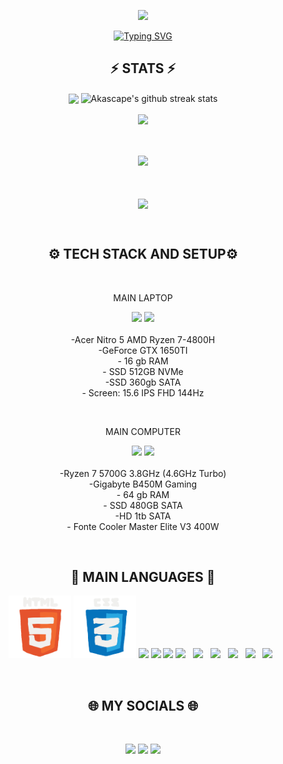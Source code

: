 <p align="center">
<img src="https://capsule-render.vercel.app/api?type=waving&color=timeGradient&height=300&&section=header&text=HELLO%20THERE!&fontSize=90&fontAlign=50&fontAlignY=30&desc=I%20am%20Gabriel%20Pessoni!&descAlign=50&descSize=30&animation=twinkling">
</p>

<p align="center"> <a href="https://git.io/typing-svg"><img src="https://readme-typing-svg.demolab.com?font=Orbitron&pause=1000&width=435&lines=Welcome+to+my+Github+Profile+Page!" alt="Typing SVG" /></a> </p>

<h2 align="center">⚡ STATS ⚡</h2>

<p align="center">
<img align="center" width="400" src="https://github-readme-stats.vercel.app/api?username=gpessoni&show_icons=true&theme=github_dark&&hide_border=true"> 
<img align="center" width="400" src="https://github-readme-streak-stats.herokuapp.com/?user=gpessoni&theme=github-dark&hide_border=true&date_format=M%20j%5B%2C%20Y%5D" alt="Akascape's github streak stats"> 
  <br/><br/>
<img style="margin-bottom: 30px" align="center" width="800" src="https://github-profile-summary-cards.vercel.app/api/cards/profile-details?username=gpessoni&theme=github_dark&show_icons=true&bg_color=0111111"> <br/><br/>
<img  align="center" src="https://github-profile-trophy.vercel.app/?username=gpessoni&theme=onedark&no-frame=False&row=1&&margin-w=20&no-bg=true"> <br/><br/>
<br/><br/><img align="center" width="150"  src="https://komarev.com/ghpvc/?username=gpessoni&label=PROFILE+VIEWS&style=flat-square">
</p>

<br> 
<h2 align="center">⚙️ TECH STACK AND SETUP⚙️ </h2>
<br> 
<p align="center">MAIN LAPTOP</p>
<p align="center"> 
<img src="https://img.shields.io/badge/OS-Windows_11-informational?style=flat&logo=Microsoft&logoColor=blue&color=1bdce3)](https://www.microsoft.com/en-us/windows?wa=wsignin1.0"/>
<img src="https://img.shields.io/badge/IDLE-VS_Code-informational?style=flat&logo=VisualStudioCode&logoColor=lightblue&color=blue)](https://code.visualstudio.com/"/>
  <br/><br/>
-Acer Nitro 5 AMD Ryzen 7-4800H <br/>
-GeForce GTX 1650TI<br/>
- 16 gb RAM<br/>
- SSD 512GB NVMe<br/>
-SSD 360gb SATA<br/>
 - Screen: 15.6 IPS FHD 144Hz<br/>

  
</p>

<br/>
<p align="center">MAIN COMPUTER</p>
<p align="center"> 
<img src="https://img.shields.io/badge/OS-Ubuntu-informational?style=flat&logo=Linux&logoColor=blue&color=1bdce3)](https://www.microsoft.com/en-us/windows?wa=wsignin1.0"/>
<img src="https://img.shields.io/badge/IDLE-Vim-informational?style=flat&logo=Vim&logoColor=lightblue&color=blue)](https://code.visualstudio.com/"/>
  <br/><br/>
-Ryzen 7 5700G 3.8GHz (4.6GHz Turbo) <br/>
  -Gigabyte B450M Gaming <br/>
- 64 gb RAM<br/>
- SSD 480GB SATA<br/>
-HD 1tb SATA<br/>
 - Fonte Cooler Master Elite V3 400W<br/>

  
</p>

<br> <h2 align="center">🚀 MAIN LANGUAGES  🚀 </h2>
<p dir="auto" align="center">
   <img src="https://raw.githubusercontent.com/Zenfection/Image/master/2021/06/08-15-55-13-06-00-18-00-html5.gif" style="max-width: 100%;" width="100">
       <img src="https://raw.githubusercontent.com/Zenfection/Image/master/2021/06/08-15-57-53-68747470733a2f2f6d65646961302e67697068792e636f6d2f6d656469612f667345615a6c644e43384131504a336d77702f736f757263652e676966.gif" style="max-width: 100%;" width="100">
<img src="https://camo.githubusercontent.com/ece04e9e6d8e7370a88024f41d544915e01ce71b5457326c08349cc282ccf2d4/68747470733a2f2f6d65646961332e67697068792e636f6d2f6d656469612f6c6e377a32655772696951416c6c6656636e2f323030772e77656270" data-canonical-src="https://media3.giphy.com/media/ln7z2eWriiQAllfVcn/200w.webp" style="max-width: 100%;" width="100">
 <img src="https://camo.githubusercontent.com/a3ccfae79c559d3ff0c7ece89882c93bf278d01f0d2a1d908e19497630dca49d/68747470733a2f2f692e67697068792e636f6d2f6d656469612f4c4d7439363338644f38646674416a74636f2f3230302e77656270" data-canonical-src="https://i.giphy.com/media/LMt9638dO8dftAjtco/200.webp" style="max-width: 100%;" width="100">
  <img src="https://camo.githubusercontent.com/cda2bff49eb0cd388393e08dd91cc3cf461f095e387d3fdcb8648ab0418010aa/68747470733a2f2f692e67697068792e636f6d2f6d656469612f654e41736a4f353574506267616f72376d612f323030772e77656270" data-canonical-src="https://i.giphy.com/media/eNA sjO55tPbgaor7ma/200w.webp" style="max-width: 100%;" width="100">
   <img src="https://codetru.com/images/all/nodejsdis.gif" style="max-width: 100%;" width="100">&nbsp;&nbsp;
     <img src="https://upload.wikimedia.org/wikipedia/pt/thumb/3/30/Java_programming_language_logo.svg/1200px-Java_programming_language_logo.svg.png" style="max-width: 100%;" width="70">&nbsp;&nbsp;
     <img src="https://upload.wikimedia.org/wikipedia/commons/thumb/9/91/Electron_Software_Framework_Logo.svg/2048px-Electron_Software_Framework_Logo.svg.png" style="max-width: 100%;" width="100">&nbsp;&nbsp;
   <img src="https://cdn.icon-icons.com/icons2/2415/PNG/512/postgresql_plain_wordmark_logo_icon_146390.png" width="100">&nbsp;&nbsp;
<img src="https://logodownload.org/wp-content/uploads/2016/10/mysql-logo.png" width="100">&nbsp;&nbsp;
  <img src="https://logodownload.org/wp-content/uploads/2018/02/raspberry-pi-logo.png" width="70">&nbsp;&nbsp;
</p>

<br> <h2 align="center"> 🌐 MY SOCIALS 🌐 </h2>
<br> <p align="center"> 
[<img src="https://img.shields.io/badge/-Github-informational?style=flat&logo=github&logoColor=black&color=grey">](https://github.com/gpessoni) 
[<img src="https://img.shields.io/badge/-Twitter-informational?style=flat&logo=twitter&logoColor=black&color=blue">](https://twitter.com/GabrielPessoni9) 
 [<img src="https://img.shields.io/badge/-Instagram-informational?style=flat&logo=instagram&logoColor=red&color=white">](https://www.instagram.com/gabriel_pessoni/) 
</p>

